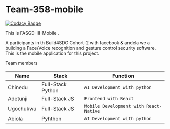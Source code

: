 # Team-358-mobile

[![Codacy Badge](https://api.codacy.com/project/badge/Grade/1a9d17f4bd544dd783c8a63be9860e6b)](https://app.codacy.com/gh/BuildForSDGCohort2/Team-358-mobile?utm_source=github.com&utm_medium=referral&utm_content=BuildForSDGCohort2/Team-358-mobile&utm_campaign=Badge_Grade_Settings)

This is FASGD-III-Mobile .

A participants in th Build4SDG Cohort-2 with facebook & andela we a building a Face/Voice recognition and gesture control security software.
This is the mobile application for this project.

Team members

| Name       |    Stack         |       Function                         |
| ---------- | -----------------| ---------------------------------------|
| Chinedu    | Full-Stack Python| `AI Development with python`           |
| Adetunji   | Full-Stack JS    | `Frontend with React`                  |
| Ugochukwu  | Full-Stack JS    | `Mobile Development with React-Native` |
| Abiola     | Pyhthon          | `AI Development with python`           |
